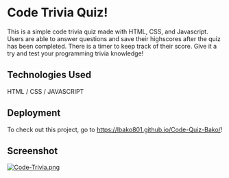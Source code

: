 # Code Trivia Quiz!
This is a simple code trivia quiz made with HTML, CSS, and Javascript. Users are able to answer questions and save their highscores after the quiz has been completed. There is a timer to keep track of their score. Give it a try and test your programming trivia knowledge!

## Technologies Used
HTML / CSS / JAVASCRIPT
## Deployment

To check out this project, go to https://lbako801.github.io/Code-Quiz-Bako/!

## Screenshot
[![Code-Trivia.png](https://i.postimg.cc/3NZGKxnF/Code-Trivia.png)](https://postimg.cc/K3RjfxX1)
